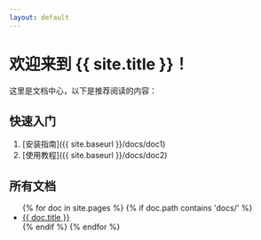 ```yaml
---
layout: default
---
```


# 欢迎来到 {{ site.title }}！

这里是文档中心，以下是推荐阅读的内容：

## 快速入门
1. [安装指南]({{ site.baseurl }}/docs/doc1)
2. [使用教程]({{ site.baseurl }}/docs/doc2)

## 所有文档
<ul>
  {% for doc in site.pages %}
    {% if doc.path contains 'docs/' %}
      <li>
        <a href="{{ doc.url | relative_url }}">{{ doc.title }}</a>
      </li>
    {% endif %}
  {% endfor %}
</ul>